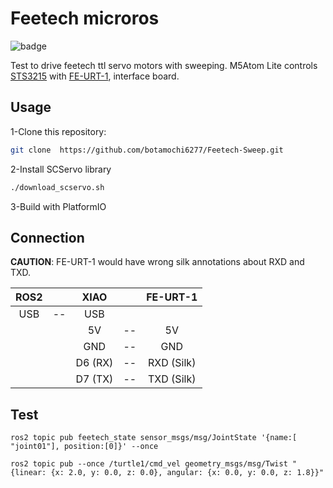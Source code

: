 # Feetech microros

![badge](https://github.com/botamochi6277/Feetech_microros/actions/workflows/ci-platformio.yml/badge.svg)

Test to drive feetech ttl servo motors with sweeping.
M5Atom Lite controls [STS3215](https://akizukidenshi.com/catalog/g/gM-16312/) with [FE-URT-1](https://akizukidenshi.com/catalog/g/gM-16295/), interface board.

## Usage

1-Clone this repository:

```zsh
git clone  https://github.com/botamochi6277/Feetech-Sweep.git
```

2-Install SCServo library

```zsh
./download_scservo.sh
```

3-Build with PlatformIO

## Connection

**CAUTION**: FE-URT-1 would have wrong silk annotations about RXD and TXD.

| ROS2 |     |  XIAO   |     |  FE-URT-1  |
| :--: | :-: | :-----: | :-: | :--------: |
| USB  | --  |   USB   |     |            |
|      |     |   5V    | --  |     5V     |
|      |     |   GND   | --  |    GND     |
|      |     | D6 (RX) | --  | RXD (Silk) |
|      |     | D7 (TX) | --  | TXD (Silk) |

## Test

```
ros2 topic pub feetech_state sensor_msgs/msg/JointState '{name:[ "joint01"], position:[0]}' --once
```

```
ros2 topic pub --once /turtle1/cmd_vel geometry_msgs/msg/Twist "{linear: {x: 2.0, y: 0.0, z: 0.0}, angular: {x: 0.0, y: 0.0, z: 1.8}}"
```
